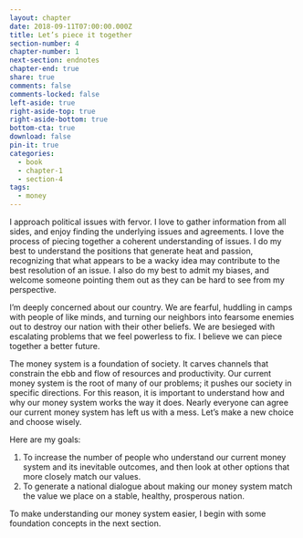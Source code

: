 ```yaml
---
layout: chapter
date: 2018-09-11T07:00:00.000Z
title: Let’s piece it together
section-number: 4
chapter-number: 1
next-section: endnotes
chapter-end: true
share: true
comments: false
comments-locked: false
left-aside: true
right-aside-top: true
right-aside-bottom: true
bottom-cta: true
download: false
pin-it: true
categories:
  - book
  - chapter-1
  - section-4
tags:
  - money
---
```

I approach political issues with fervor. I love to gather information
from all sides, and enjoy finding the underlying issues and
agreements. I love the process of piecing together a coherent
understanding of issues. I do my best to understand the positions
that generate heat and passion, recognizing that what appears to be
a wacky idea may contribute to the best resolution of an issue. I also
do my best to admit my biases, and welcome someone pointing them
out as they can be hard to see from my perspective.

I’m deeply concerned about our country. We are fearful, huddling
in camps with people of like minds, and turning our neighbors into
fearsome enemies out to destroy our nation with their other beliefs.
We are besieged with escalating problems that we feel powerless to fix.
I believe we can piece together a better future.

The money system is a foundation of society. It carves channels
that constrain the ebb and flow of resources and productivity. Our
current money system is the root of many of our problems; it pushes
our society in specific directions. For this reason, it is important to
understand how and why our money system works the way it does.
Nearly everyone can agree our current money system has left us with
a mess. Let’s make a new choice and choose wisely.

Here are my goals:

1. To increase the number of people who understand our current
    money system and its inevitable outcomes, and then look at
    other options that more closely match our values.
2. To generate a national dialogue about making our money
    system match the value we place on a stable, healthy,
    prosperous nation.

To make understanding our money system easier, I begin with some
foundation concepts in the next section.
